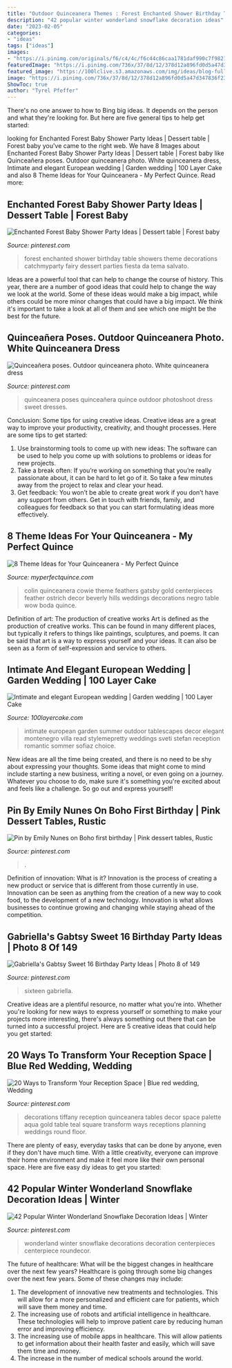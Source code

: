 ```yaml
---
title: "Outdoor Quinceanera Themes : Forest Enchanted Shower Birthday Table Showers Theme Decorations Catchmyparty Fairy Dessert Parties Fiesta Da Tema Salvato"
description: "42 popular winter wonderland snowflake decoration ideas"
date: "2023-02-05"
categories:
- "ideas"
tags: ["ideas"]
images:
- "https://i.pinimg.com/originals/f6/c4/4c/f6c44c86caa1781daf990c7f9821030a.jpg"
featuredImage: "https://i.pinimg.com/736x/37/8d/12/378d12a896fd0d5a47d347836f232930--party-photography-photography-portfolio.jpg"
featured_image: "https://100lclive.s3.amazonaws.com/img/ideas/blog-full/154088.jpg"
image: "https://i.pinimg.com/736x/37/8d/12/378d12a896fd0d5a47d347836f232930--party-photography-photography-portfolio.jpg"
ShowToc: true
author: "Tyrel Pfeffer"
---
```



There's no one answer to how to Bing big ideas. It depends on the person and what they're looking for. But here are five general tips to help get started: 

	

		
looking for Enchanted Forest Baby Shower Party Ideas | Dessert table | Forest baby you've came to the right web. We have 8 Images about Enchanted Forest Baby Shower Party Ideas | Dessert table | Forest baby like Quinceañera poses. Outdoor quinceanera photo. White quinceanera dress, Intimate and elegant European wedding | Garden wedding | 100 Layer Cake and also 8 Theme Ideas for Your Quinceanera - My Perfect Quince. Read more:
		
    
## Enchanted Forest Baby Shower Party Ideas | Dessert Table | Forest Baby

<img loading=lazy src="https://i.pinimg.com/736x/ca/09/30/ca09304513cd291612253dda7cbc532d--enchanted-forest-dessert-table-forest-baby-showers.jpg?b=t" onerror="this.onerror=null;this.src='https://tse3.mm.bing.net/th?id=OIP.xr_3GQ-0FpVhsWYMPtnL7wHaIr&amp;pid=15.1';" alt="Enchanted Forest Baby Shower Party Ideas | Dessert table | Forest baby">

_Source: pinterest.com_

>forest enchanted shower birthday table showers theme decorations catchmyparty fairy dessert parties fiesta da tema salvato. 

	

Ideas are a powerful tool that can help to change the course of history. This year, there are a number of good ideas that could help to change the way we look at the world. Some of these ideas would make a big impact, while others could be more minor changes that could have a big impact. We think it's important to take a look at all of them and see which one might be the best for the future.

    
## Quinceañera Poses. Outdoor Quinceanera Photo. White Quinceanera Dress

<img loading=lazy src="https://i.pinimg.com/736x/37/8d/12/378d12a896fd0d5a47d347836f232930--party-photography-photography-portfolio.jpg" onerror="this.onerror=null;this.src='https://tse1.mm.bing.net/th?id=OIP.HLNwMpQ9PyrEBO9IAa4AvQHaLF&amp;pid=15.1';" alt="Quinceañera poses. Outdoor quinceanera photo. White quinceanera dress">

_Source: pinterest.com_

>quinceanera poses quinceañera quince outdoor photoshoot dress sweet dresses. 

	

Conclusion: Some tips for using creative ideas.
Creative ideas are a great way to improve your productivity, creativity, and thought processes. Here are some tips to get started: 
1. Use brainstorming tools to come up with new ideas: The software can be used to help you come up with solutions to problems or ideas for new projects. 
2. Take a break often: If you’re working on something that you’re really passionate about, it can be hard to let go of it. So take a few minutes away from the project to relax and clear your head. 
3. Get feedback: You won’t be able to create great work if you don’t have any support from others. Get in touch with friends, family, and colleagues for feedback so that you can start formulating ideas more effectively.

    
## 8 Theme Ideas For Your Quinceanera - My Perfect Quince

<img loading=lazy src="http://myperfectquince.com/wp-content/uploads/2017/01/luxe-beverly-hills-wedding-25_detail.jpg" onerror="this.onerror=null;this.src='https://tse4.mm.bing.net/th?id=OIP.sRTvMOmiOVwu48tkEX1-IgHaLL&amp;pid=15.1';" alt="8 Theme Ideas for Your Quinceanera - My Perfect Quince">

_Source: myperfectquince.com_

>colin quinceanera cowie theme feathers gatsby gold centerpieces feather ostrich decor beverly hills weddings decorations negro table wow boda quince. 

	

Definition of art: The production of creative works
Art is defined as the production of creative works. This can be found in many different places, but typically it refers to things like paintings, sculptures, and poems. It can be said that art is a way to express yourself and your ideas. It can also be seen as a form of self-expression and service to others.

    
## Intimate And Elegant European Wedding | Garden Wedding | 100 Layer Cake

<img loading=lazy src="https://100lclive.s3.amazonaws.com/img/ideas/blog-full/154088.jpg" onerror="this.onerror=null;this.src='https://tse4.mm.bing.net/th?id=OIP.JviPYrsLWpUHRPOtgHJOAwHaLH&amp;pid=15.1';" alt="Intimate and elegant European wedding | Garden wedding | 100 Layer Cake">

_Source: 100layercake.com_

>intimate european garden summer outdoor tablescapes decor elegant montenegro villa read stylemepretty weddings sveti stefan reception romantic sommer sofiaz choice. 

	

New ideas are all the time being created, and there is no need to be shy about expressing your thoughts. Some ideas that might come to mind include starting a new business, writing a novel, or even going on a journey. Whatever you choose to do, make sure it's something you're excited about and feels like a challenge. So go out and express yourself!

    
## Pin By Emily Nunes On Boho First Birthday | Pink Dessert Tables, Rustic

<img loading=lazy src="https://i.pinimg.com/originals/5b/ef/2f/5bef2ff0ae8e6f5708036989a5398c05.jpg" onerror="this.onerror=null;this.src='https://tse1.mm.bing.net/th?id=OIP.PAg8NoZkQwsWX24GCDzNGwHaHz&amp;pid=15.1';" alt="Pin by Emily Nunes on Boho first birthday | Pink dessert tables, Rustic">

_Source: pinterest.com_

>. 

	

Definition of innovation: What is it?
Innovation is the process of creating a new product or service that is different from those currently in use. Innovation can be seen as anything from the creation of a new way to cook food, to the development of a new technology. Innovation is what allows businesses to continue growing and changing while staying ahead of the competition.

    
## Gabriella&#039;s Gabtsy Sweet 16 Birthday Party Ideas | Photo 8 Of 149

<img loading=lazy src="https://i.pinimg.com/originals/f6/c4/4c/f6c44c86caa1781daf990c7f9821030a.jpg" onerror="this.onerror=null;this.src='https://tse2.mm.bing.net/th?id=OIP.BPeD1T_HehqMOHyvNLWuogHaLG&amp;pid=15.1';" alt="Gabriella&#039;s Gabtsy Sweet 16 Birthday Party Ideas | Photo 8 of 149">

_Source: pinterest.com_

>sixteen gabriella. 

	

Creative ideas are a plentiful resource, no matter what you're into. Whether you're looking for new ways to express yourself or something to make your projects more interesting, there's always something out there that can be turned into a successful project. Here are 5 creative ideas that could help you get started: 

    
## 20 Ways To Transform Your Reception Space | Blue Red Wedding, Wedding

<img loading=lazy src="https://i.pinimg.com/originals/7e/b2/d7/7eb2d7b259bed458b26f920d11f813cd.jpg" onerror="this.onerror=null;this.src='https://tse4.mm.bing.net/th?id=OIP.Elk27PE_0eU_oaGhAJqGAAHaNV&amp;pid=15.1';" alt="20 Ways to Transform Your Reception Space | Blue red wedding, Wedding">

_Source: pinterest.com_

>decorations tiffany reception quinceanera tables decor space palette aqua gold table teal square transform ways receptions planning weddings round floor. 

	

There are plenty of easy, everyday tasks that can be done by anyone, even if they don't have much time. With a little creativity, everyone can improve their home environment and make it feel more like their own personal space. Here are five easy diy ideas to get you started: 

    
## 42 Popular Winter Wonderland Snowflake Decoration Ideas | Winter

<img loading=lazy src="https://i.pinimg.com/originals/45/98/17/459817d09f2e786c702ee154ef1b34a3.jpg" onerror="this.onerror=null;this.src='https://tse3.mm.bing.net/th?id=OIP.ipx7dO5nJlqo0ppvCqxKtgHaJ4&amp;pid=15.1';" alt="42 Popular Winter Wonderland Snowflake Decoration Ideas | Winter">

_Source: pinterest.com_

>wonderland winter snowflake decorations decoration centerpieces centerpiece roundecor. 

	

The future of healthcare: What will be the biggest changes in healthcare over the next few years?
Healthcare is going through some big changes over the next few years. Some of these changes may include: 
1. The development of innovative new treatments and technologies. This will allow for a more personalized and efficient care for patients, which will save them money and time. 
2. The increasing use of robots and artificial intelligence in healthcare. These technologies will help to improve patient care by reducing human error and improving efficiency. 
3. The increasing use of mobile apps in healthcare. This will allow patients to get information about their health faster and easily, which will save them time and money. 
4. The increase in the number of medical schools around the world.

